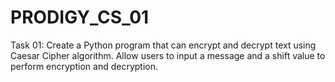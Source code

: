 # PRODIGY_CS_01

Task 01: 
Create a Python program that can encrypt and decrypt text using Caesar Cipher algorithm. Allow users to input a message and a shift value to perform encryption and decryption.


